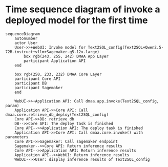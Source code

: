 <!-- to preview the time sequence diagram, use mermaid or install mermaid extension in vscode -->
<!-- to export, install mermaid cli: yarn global add @mermaid-js/mermaid-cli
mmdc -s 2 -i <file path> -e png -->
# Time sequence diagram of invoke a deployed model for the first time
```mermaid
sequenceDiagram
    autonumber
    actor User
    User->>+WebUI: Invoke model for Text2SQL_config(Text2SQL+Qwen2.5-72B-instruct+vllm+Sagemaker-g5.12x.large)
        box rgb(243, 255, 242) DMAA App Layer
        participant Application API
    end

    box rgb(250, 233, 232) DMAA Core Layer
    participant Core API
    participant DB
    participant Sagemaker
    end

    WebUI->>+Application API: Call dmaa.app.invoke(Text2SQL_config, param)
    Application API->>Core API: Call dmaa.core.retrieve_db_deploy(Text2SQL_config)
    Core API->>DB: retrieve db
    DB-->>Core API: The deploy task is finished
    Core API-->>Application API: The deploy task is finished
    Application API->>Core API: Call dmaa.core.invoke() with parameters
    Core API->>Sagemaker: Call sagemaker endpoint 
    Sagemaker-->>Core API: Return inference results
    Core API-->>Application API: Return inference results
    Application API-->>WebUI: Return inference results
    WebUI-->>User: display inference results of Text2SQL_config
```